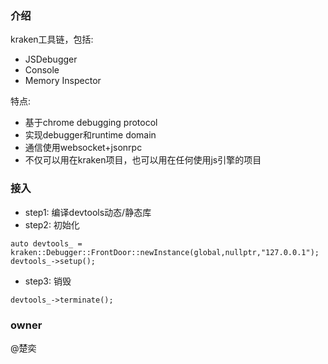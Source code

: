 ### 介绍

kraken工具链，包括:

* JSDebugger
* Console
* Memory Inspector

特点:

* 基于chrome debugging protocol
* 实现debugger和runtime domain
* 通信使用websocket+jsonrpc
* 不仅可以用在kraken项目，也可以用在任何使用js引擎的项目

### 接入

* step1: 编译devtools动态/静态库
* step2: 初始化

```
auto devtools_ = kraken::Debugger::FrontDoor::newInstance(global,nullptr,"127.0.0.1");
devtools_->setup();
```

* step3: 销毁

```
devtools_->terminate();
```

### owner

@楚奕
